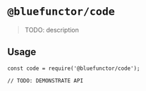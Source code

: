 # `@bluefunctor/code`

> TODO: description

## Usage

```
const code = require('@bluefunctor/code');

// TODO: DEMONSTRATE API
```

